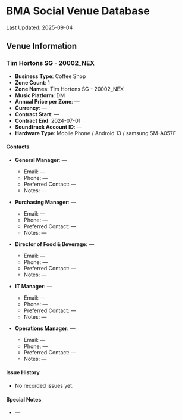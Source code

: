 # BMA Social Venue Database

Last Updated: 2025-09-04

## Venue Information

### Tim Hortons SG - 20002_NEX
- **Business Type**: Coffee Shop
- **Zone Count**: 1
- **Zone Names**: Tim Hortons SG - 20002_NEX
- **Music Platform**: DM
- **Annual Price per Zone**: —
- **Currency**: —
- **Contract Start**: —
- **Contract End**: 2024-07-01
- **Soundtrack Account ID**: —
- **Hardware Type**: Mobile Phone / Android 13 / samsung SM-A057F

#### Contacts
- **General Manager**: —
  - Email: —
  - Phone: —
  - Preferred Contact: —
  - Notes: —

- **Purchasing Manager**: —
  - Email: —
  - Phone: —
  - Preferred Contact: —
  - Notes: —

- **Director of Food & Beverage**: —
  - Email: —
  - Phone: —
  - Preferred Contact: —
  - Notes: —

- **IT Manager**: —
  - Email: —
  - Phone: —
  - Preferred Contact: —
  - Notes: —

- **Operations Manager**: —
  - Email: —
  - Phone: —
  - Preferred Contact: —
  - Notes: —

#### Issue History
- No recorded issues yet.

#### Special Notes
- —

